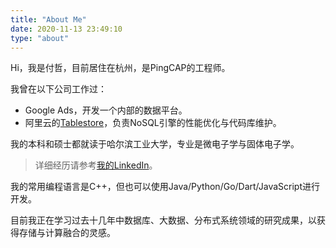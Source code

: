 ```yaml
---
title: "About Me"
date: 2020-11-13 23:49:10
type: "about"
---
```


Hi，我是付哲，目前居住在杭州，是PingCAP的工程师。

我曾在以下公司工作过：
- Google Ads，开发一个内部的数据平台。
- 阿里云的[Tablestore](https://cn.aliyun.com/product/ots)，负责NoSQL引擎的性能优化与代码库维护。

我的本科和硕士都就读于哈尔滨工业大学，专业是微电子学与固体电子学。

> 详细经历请参考[我的LinkedIn](https://www.linkedin.com/in/zhe-fu-323b9a7b/)。

我的常用编程语言是C++，但也可以使用Java/Python/Go/Dart/JavaScript进行开发。

目前我正在学习过去十几年中数据库、大数据、分布式系统领域的研究成果，以获得存储与计算融合的灵感。
